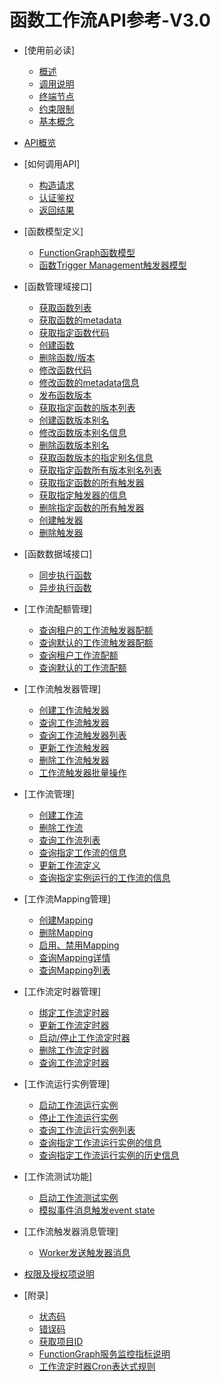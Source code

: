 # 函数工作流API参考-V3.0

-   [使用前必读]
    -   [概述](概述.md)
    -   [调用说明](调用说明.md)
    -   [终端节点](终端节点.md)
    -   [约束限制](约束限制.md)
    -   [基本概念](基本概念.md)

-   [API概览](API概览.md)
-   [如何调用API]
    -   [构造请求](构造请求.md)
    -   [认证鉴权](认证鉴权.md)
    -   [返回结果](返回结果.md)

-   [函数模型定义]
    -   [FunctionGraph函数模型](FunctionGraph函数模型.md)
    -   [函数Trigger Management触发器模型](函数Trigger-Management触发器模型.md)

-   [函数管理域接口]
    -   [获取函数列表](获取函数列表.md)
    -   [获取函数的metadata](获取函数的metadata.md)
    -   [获取指定函数代码](获取指定函数代码.md)
    -   [创建函数](创建函数.md)
    -   [删除函数/版本](删除函数-版本.md)
    -   [修改函数代码](修改函数代码.md)
    -   [修改函数的metadata信息](修改函数的metadata信息.md)
    -   [发布函数版本](发布函数版本.md)
    -   [获取指定函数的版本列表](获取指定函数的版本列表.md)
    -   [创建函数版本别名](创建函数版本别名.md)
    -   [修改函数版本别名信息](修改函数版本别名信息.md)
    -   [删除函数版本别名](删除函数版本别名.md)
    -   [获取函数版本的指定别名信息](获取函数版本的指定别名信息.md)
    -   [获取指定函数所有版本别名列表](获取指定函数所有版本别名列表.md)
    -   [获取指定函数的所有触发器](获取指定函数的所有触发器.md)
    -   [获取指定触发器的信息](获取指定触发器的信息.md)
    -   [删除指定函数的所有触发器](删除指定函数的所有触发器.md)
    -   [创建触发器](创建触发器.md)
    -   [删除触发器](删除触发器.md)

-   [函数数据域接口]
    -   [同步执行函数](同步执行函数.md)
    -   [异步执行函数](异步执行函数.md)

-   [工作流配额管理]
    -   [查询租户的工作流触发器配额](查询租户的工作流触发器配额.md)
    -   [查询默认的工作流触发器配额](查询默认的工作流触发器配额.md)
    -   [查询租户工作流配额](查询租户工作流配额.md)
    -   [查询默认的工作流配额](查询默认的工作流配额.md)

-   [工作流触发器管理]
    -   [创建工作流触发器](创建工作流触发器.md)
    -   [查询工作流触发器](查询工作流触发器.md)
    -   [查询工作流触发器列表](查询工作流触发器列表.md)
    -   [更新工作流触发器](更新工作流触发器.md)
    -   [删除工作流触发器](删除工作流触发器.md)
    -   [工作流触发器批量操作](工作流触发器批量操作.md)

-   [工作流管理]
    -   [创建工作流](创建工作流.md)
    -   [删除工作流](删除工作流.md)
    -   [查询工作流列表](查询工作流列表.md)
    -   [查询指定工作流的信息](查询指定工作流的信息.md)
    -   [更新工作流定义](更新工作流定义.md)
    -   [查询指定实例运行的工作流的信息](查询指定实例运行的工作流的信息.md)

-   [工作流Mapping管理]
    -   [创建Mapping](创建Mapping.md)
    -   [删除Mapping](删除Mapping.md)
    -   [启用、禁用Mapping](启用-禁用Mapping.md)
    -   [查询Mapping详情](查询Mapping详情.md)
    -   [查询Mapping列表](查询Mapping列表.md)

-   [工作流定时器管理]
    -   [绑定工作流定时器](绑定工作流定时器.md)
    -   [更新工作流定时器](更新工作流定时器.md)
    -   [启动/停止工作流定时器](启动-停止工作流定时器.md)
    -   [删除工作流定时器](删除工作流定时器.md)
    -   [查询工作流定时器](查询工作流定时器.md)

-   [工作流运行实例管理]
    -   [启动工作流运行实例](启动工作流运行实例.md)
    -   [停止工作流运行实例](停止工作流运行实例.md)
    -   [查询工作流运行实例列表](查询工作流运行实例列表.md)
    -   [查询指定工作流运行实例的信息](查询指定工作流运行实例的信息.md)
    -   [查询指定工作流运行实例的历史信息](查询指定工作流运行实例的历史信息.md)

-   [工作流测试功能]
    -   [启动工作流测试实例](启动工作流测试实例.md)
    -   [模拟事件消息触发event state](模拟事件消息触发event-state.md)

-   [工作流触发器消息管理]
    -   [Worker发送触发器消息](Worker发送触发器消息.md)

-   [权限及授权项说明](权限及授权项说明.md)
-   [附录]
    -   [状态码](状态码.md)
    -   [错误码](错误码.md)
    -   [获取项目ID](获取项目ID.md)
    -   [FunctionGraph服务监控指标说明](FunctionGraph服务监控指标说明.md)
    -   [工作流定时器Cron表达式规则](工作流定时器Cron表达式规则.md)

